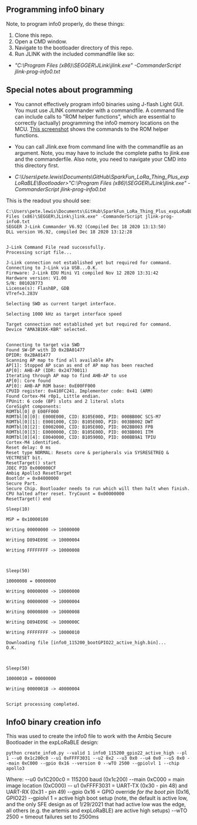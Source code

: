 ## Programming info0 binary

Note, to program info0 properly, do these things:

1. Clone this repo.
2. Open a CMD window.
3. Navigate to the bootloader directory of this repo.
4. Run JLINK with the included commandfile like so:

* *"C:\Program Files (x86)\SEGGER\JLink\jlink.exe" -CommanderScript jlink-prog-info0.txt*


## Special notes about programming

* You cannot effectively program info0 binaries using J-flash Light GUI. You must use JLINK commander with a commandfile. A command file can include calls to "ROM helper functions", which are essential to correctly (actually) programming the info0 memory locations on the MCU. [This screenshot](https://github.com/sparkfun/SparkFun_LoRa_Thing_Plus_expLoRaBLE/blob/master/Documentation/programming_script_screenshot_highligh.png) shows the commands to the ROM helper functions.

* You can call Jlink.exe from command line with the commandfile as an argument. Note, you may have to include the complete paths to jlink.exe and the commanderfile. Also note, you need to navigate your CMD into this directory first.

* *C:\Users\pete.lewis\Documents\GitHub\SparkFun_LoRa_Thing_Plus_expLoRaBLE\Bootloader>"C:\Program Files (x86)\SEGGER\JLink\jlink.exe" -CommanderScript jlink-prog-info0.txt*

This is the readout you should see:

    C:\Users\pete.lewis\Documents\GitHub\SparkFun_LoRa_Thing_Plus_expLoRaBLE\Bootloader>"C:\Program Files (x86)\SEGGER\JLink\jlink.exe" -CommanderScript jlink-prog-info0.txt
    SEGGER J-Link Commander V6.92 (Compiled Dec 18 2020 13:13:50)
    DLL version V6.92, compiled Dec 18 2020 13:12:28


    J-Link Command File read successfully.
    Processing script file...

    J-Link connection not established yet but required for command.
    Connecting to J-Link via USB...O.K.
    Firmware: J-Link EDU Mini V1 compiled Nov 12 2020 13:31:42
    Hardware version: V1.00
    S/N: 801028773
    License(s): FlashBP, GDB
    VTref=3.283V

    Selecting SWD as current target interface.

    Selecting 1000 kHz as target interface speed

    Target connection not established yet but required for command.
    Device "AMA3B1KK-KBR" selected.


    Connecting to target via SWD
    Found SW-DP with ID 0x2BA01477
    DPIDR: 0x2BA01477
    Scanning AP map to find all available APs
    AP[1]: Stopped AP scan as end of AP map has been reached
    AP[0]: AHB-AP (IDR: 0x24770011)
    Iterating through AP map to find AHB-AP to use
    AP[0]: Core found
    AP[0]: AHB-AP ROM base: 0xE00FF000
    CPUID register: 0x410FC241. Implementer code: 0x41 (ARM)
    Found Cortex-M4 r0p1, Little endian.
    FPUnit: 6 code (BP) slots and 2 literal slots
    CoreSight components:
    ROMTbl[0] @ E00FF000
    ROMTbl[0][0]: E000E000, CID: B105E00D, PID: 000BB00C SCS-M7
    ROMTbl[0][1]: E0001000, CID: B105E00D, PID: 003BB002 DWT
    ROMTbl[0][2]: E0002000, CID: B105E00D, PID: 002BB003 FPB
    ROMTbl[0][3]: E0000000, CID: B105E00D, PID: 003BB001 ITM
    ROMTbl[0][4]: E0040000, CID: B105900D, PID: 000BB9A1 TPIU
    Cortex-M4 identified.
    Reset delay: 0 ms
    Reset type NORMAL: Resets core & peripherals via SYSRESETREQ & VECTRESET bit.
    ResetTarget() start
    JDEC PID 0x000000CF
    Ambiq Apollo3 ResetTarget
    Bootldr = 0x04000000
    Secure Part.
    Secure Chip. Bootloader needs to run which will then halt when finish.
    CPU halted after reset. TryCount = 0x00000000
    ResetTarget() end

    Sleep(10)

    MSP = 0x10000100

    Writing 00000000 -> 10000000

    Writing D894E09E -> 10000004

    Writing FFFFFFFF -> 10000008



    Sleep(50)

    10000008 = 00000000

    Writing 00000000 -> 10000000

    Writing 00000000 -> 10000004

    Writing 00000800 -> 10000008

    Writing D894E09E -> 1000000C

    Writing FFFFFFFF -> 10000010

    Downloading file [info0_115200_bootGPIO22_active_high.bin]...
    O.K.



    Sleep(50)

    10000010 = 00000000

    Writing 0000001B -> 40000004


    Script processing completed.
    



## Info0 binary creation info

This was used to create the info0 file to work with the Ambiq Secure Bootloader in the expLoRaBLE design:

    python create_info0.py --valid 1 info0_115200_gpio22_active_high --pl 1 --u0 0x1c200c0 --u1 0xFFFF3031 --u2 0x2 --u3 0x0 --u4 0x0 --u5 0x0 --main 0xC000 --gpio 0x16 --version 0 --wTO 2500 --gpiolvl 1 --chip apollo3


Where:
--u0 0x1C200c0 = 115200 baud (0x1c200)
--main 0xC000 = main image location (0xC000)
-- u1 0xFFFF3031 = UART-TX (0x30 - pin 48) and UART-RX (0x31 - pin 49)
--gpio 0x16 = GPIO override *for the boot pin* (0x16, GPIO22)
--gpiolvl 1 = active high boot setup (note, the default is active low, and the only SFE design as of 1/29/2021 that had active low was the edge, all others (e.g. the artemis and expLoRaBLE) are active high setups)
--wTO 2500 = timeout failures set to 2500ms
